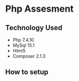 # Php Assesment

## Technology Used
* Php 7.4.10
* MySql 15.1
* Html5
* Composer 2.1.3

## How to setup


